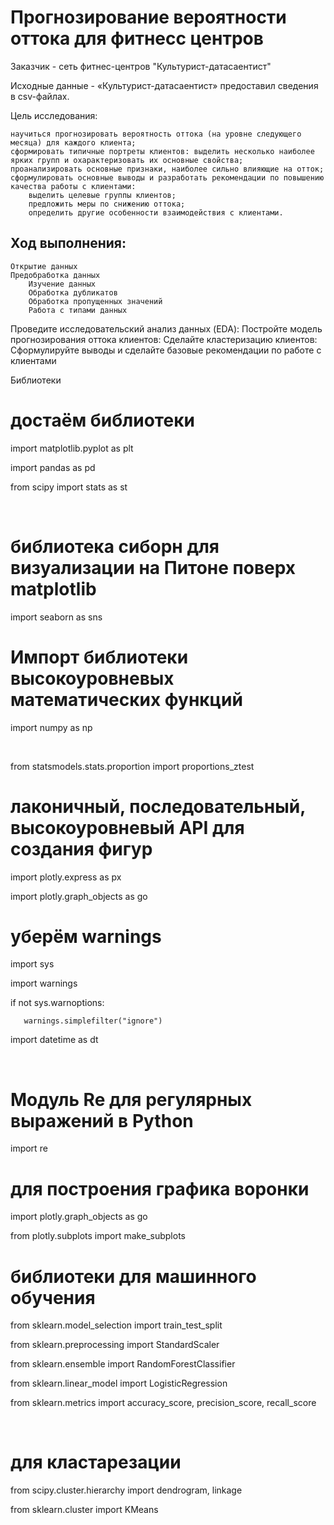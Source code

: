 # Прогнозирование вероятности оттока для фитнесс центров

Заказчик - сеть фитнес-центров "Культурист-датасаентист"

Исходные данные - «Культурист-датасаентист» предоставил сведения в csv-файлах.

Цель исследования:

    научиться прогнозировать вероятность оттока (на уровне следующего месяца) для каждого клиента;
    сформировать типичные портреты клиентов: выделить несколько наиболее ярких групп и охарактеризовать их основные свойства;
    проанализировать основные признаки, наиболее сильно влияющие на отток;
    сформулировать основные выводы и разработать рекомендации по повышению качества работы с клиентами:
        выделить целевые группы клиентов;
        предложить меры по снижению оттока;
        определить другие особенности взаимодействия с клиентами.

## Ход выполнения:

    Открытие данных
    Предобработка данных
        Изучение данных
        Обработка дубликатов
        Обработка пропущенных значений
        Работа с типами данных

Проведите исследовательский анализ данных (EDA):
Постройте модель прогнозирования оттока клиентов:
Сделайте кластеризацию клиентов:
Сформулируйте выводы и сделайте базовые рекомендации по работе с клиентами


Библиотеки

# достаём библиотеки

import matplotlib.pyplot as plt

import pandas as pd

from scipy import stats as st

​

# библиотека сиборн для визуализации на Питоне поверх matplotlib

import seaborn as sns

# Импорт библиотеки высокоуровневых математических функций

import numpy as np

​

from statsmodels.stats.proportion import proportions_ztest

# лаконичный, последовательный, высокоуровневый API для создания фигур

import plotly.express as px

import plotly.graph_objects as go

# уберём warnings

import sys

import warnings

if not sys.warnoptions:

       warnings.simplefilter("ignore")

import datetime as dt

​

# Модуль Re для регулярных выражений в Python

import re

# для построения графика воронки

import plotly.graph_objects as go

from plotly.subplots import make_subplots

# библиотеки для машинного обучения

from sklearn.model_selection import train_test_split

from sklearn.preprocessing import StandardScaler

from sklearn.ensemble import RandomForestClassifier

from sklearn.linear_model import LogisticRegression

from sklearn.metrics import accuracy_score,  precision_score, recall_score

​

# для кластарезации

from scipy.cluster.hierarchy import dendrogram, linkage

from sklearn.cluster import KMeans